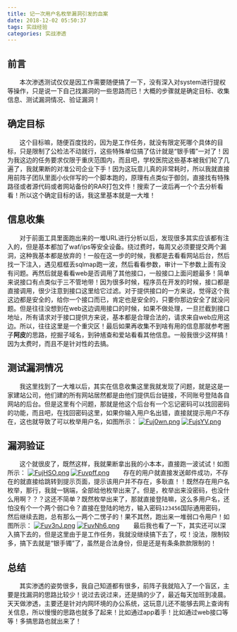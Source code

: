 ```yaml
---
title: 记一次用户名枚举漏洞引发的血案
date: 2018-12-02 05:50:37
tags: 实战经验
categories: 实战渗透
---
```

## 前言
&#160; &#160; &#160; &#160;本次渗透测试仅仅是因工作需要随便搞了一下，没有深入对system进行提权等操作，只是说一下自己找漏洞的一些思路而已！大概的步骤就是确定目标、收集信息、测试漏洞情况、验证漏洞！
<!--more-->
## 确定目标
&#160; &#160; &#160; &#160;这个目标嘛，随便百度找的，因为是工作任务，就没有限定死哪个具体的目标，只是限制了公检法不动就行，这些特殊单位搞了估计就是“银手镯”一对了！因为我这边的任务要求仅限于重庆范围内，而且吧，学校医院这些基本被我们轮了几遍了，我就果断的对准公司企业下手！因为这玩意儿真的非常耗时，所以我就直接用前阵子团队里面小伙伴写的一个脚本跑的，原理有点类似于御剑，直接找有特殊路径或者源代码或者网站备份的RAR打包文件！搜索了一波后再一个个去分析看看！所以这个确定目标的话，我这里基本就是一大堆！
## 信息收集
&#160; &#160; &#160; &#160;对于前面工具里面跑出来的一堆URL进行分析以后，发现很多其实应该都有注入的，但是基本都加了waf/ips等安全设备。绕过费时，每周又必须要提交两个漏洞，这种我基本都是放弃的！一般在这一步的时候，我都是去看看网站后台，然后找一下注入，遇见框框丢sqlmap跑一波，然后看看参数，审计一下参数上面有没有问题。再然后就是看看web是否调用了其他接口，一般接口上面问题最多！简单来说接口有点类似于三不管地带！因为很多时候，程序员在开发的时候，接口都是直接调用，很少注意到接口这里给它过滤。对于提供接口的一方来说，觉得这个我这边都是安全的，给你一个接口而已，肯定也是安全的，只要你那边安全了就没问题。但是往往没想到在web这边调用接口的时候，如果不做处理，一旦拦截到接口地址，所有请求对于接口提供方来说，基本都是合理合法的，请求来自web应用这边。所以，往往这里是一个重灾区！最后如果再收集不到啥有用的信息那就参考圈子**阿皮**的思路，挖掘子域名，到钟馗查和爱站看看其他信息。一般我很少这样搞！因为太费时，而且不是针对性的去搞。
## 测试漏洞情况
&#160; &#160; &#160; &#160;我这里找到了一大堆以后，其实在信息收集这里我就发现了问题，就是这是一家建站公司，他们建的所有网站居然都是由他们提供后台链接，不同账号登陆各自网站的后台。但是这里有个问题，那就是他这个后台有一个忘记密码可以找回密码的功能，而且吧，在找回密码这里，如果你输入用户名出错，直接就提示用户不存在，这也就导致了可以枚举用户名，如图所示：
[![Fuj0wn.png](https://s1.ax1x.com/2018/12/02/Fuj0wn.png)](https://imgchr.com/i/Fuj0wn)
[![FujsYV.png](https://s1.ax1x.com/2018/12/02/FujsYV.png)](https://imgchr.com/i/FujsYV)
## 漏洞验证
&#160; &#160; &#160; &#160;这个就很皮了，既然这样，我就果断拿出我的小本本，直接跑一波试试！如图所示：
[![FujHSO.png](https://s1.ax1x.com/2018/12/02/FujHSO.png)](https://imgchr.com/i/FujHSO)
[![Fuvpff.png](https://s1.ax1x.com/2018/12/02/Fuvpff.png)](https://imgchr.com/i/Fuvpff)
&#160; &#160; &#160; &#160;存在的用户就直接发送邮件成功，不存在的就直接给跳转到提示页面，提示该用户并不存在，多耿直！！既然存在用户名枚举，那行，我就一锅端，全部给他枚举出来了。但是，枚举出来没密码，也没什么用啊？？？这还不简单？既然枚举出来了，那就直接登陆嘛，这么多用户名，还怕没有个一个两个弱口令？直接在登陆的地方，输入密码`123456`国际通用密码，然后继续去跑，总有那么一两个二愣子的！果不其然，跑出来一堆弱口令用户！如图所示：
[![Fuv3nJ.png](https://s1.ax1x.com/2018/12/02/Fuv3nJ.png)](https://imgchr.com/i/Fuv3nJ)
[![FuvNh6.png](https://s1.ax1x.com/2018/12/02/FuvNh6.png)](https://imgchr.com/i/FuvNh6)
&#160; &#160; &#160; &#160;最后我也看了一下，其实还可以深入搞下去的，但是这里由于是工作任务，我就没继续搞下去了，哎！没法，限制较多，搞下去就是“银手镯”了，虽然是合法身份，但是还是有条条款款限制的！
## 总结
&#160; &#160; &#160; &#160;其实渗透的姿势很多，我自己知道都有很多，前阵子我就陷入了一个盲区，主要是找漏洞的思路比较少！说过去说过来，还是搞的少了，最近每天加班到凌晨。天天做渗透，主要还是针对内网环境的办公系统，这玩意儿还不能够去网上查询有关信息，所以慢慢的思路也就多了起来！比如通过app着手！比如通过web接口等等！多搞思路也就出来了！
